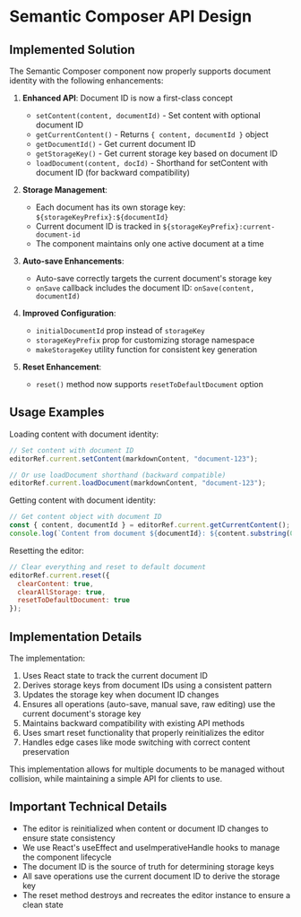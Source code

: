# Semantic Composer API Design

## Implemented Solution

The Semantic Composer component now properly supports document identity with the following enhancements:

1. **Enhanced API**: Document ID is now a first-class concept
   - `setContent(content, documentId)` - Set content with optional document ID
   - `getCurrentContent()` - Returns `{ content, documentId }` object
   - `getDocumentId()` - Get current document ID
   - `getStorageKey()` - Get current storage key based on document ID
   - `loadDocument(content, docId)` - Shorthand for setContent with document ID (for backward compatibility)

2. **Storage Management**:
   - Each document has its own storage key: `${storageKeyPrefix}:${documentId}`
   - Current document ID is tracked in `${storageKeyPrefix}:current-document-id`
   - The component maintains only one active document at a time

3. **Auto-save Enhancements**:
   - Auto-save correctly targets the current document's storage key
   - `onSave` callback includes the document ID: `onSave(content, documentId)`

4. **Improved Configuration**:
   - `initialDocumentId` prop instead of `storageKey`
   - `storageKeyPrefix` prop for customizing storage namespace
   - `makeStorageKey` utility function for consistent key generation

5. **Reset Enhancement**:
   - `reset()` method now supports `resetToDefaultDocument` option

## Usage Examples

Loading content with document identity:
```javascript
// Set content with document ID
editorRef.current.setContent(markdownContent, "document-123");

// Or use loadDocument shorthand (backward compatible)
editorRef.current.loadDocument(markdownContent, "document-123");
```

Getting content with document identity:
```javascript
// Get content object with document ID
const { content, documentId } = editorRef.current.getCurrentContent();
console.log(`Content from document ${documentId}: ${content.substring(0, 30)}...`);
```

Resetting the editor:
```javascript
// Clear everything and reset to default document
editorRef.current.reset({
  clearContent: true,
  clearAllStorage: true,
  resetToDefaultDocument: true
});
```

## Implementation Details

The implementation:
1. Uses React state to track the current document ID
2. Derives storage keys from document IDs using a consistent pattern
3. Updates the storage key when document ID changes
4. Ensures all operations (auto-save, manual save, raw editing) use the current document's storage key
5. Maintains backward compatibility with existing API methods
6. Uses smart reset functionality that properly reinitializes the editor
7. Handles edge cases like mode switching with correct content preservation

This implementation allows for multiple documents to be managed without collision, while maintaining a simple API for clients to use.

## Important Technical Details

- The editor is reinitialized when content or document ID changes to ensure state consistency
- We use React's useEffect and useImperativeHandle hooks to manage the component lifecycle
- The document ID is the source of truth for determining storage keys
- All save operations use the current document ID to derive the storage key
- The reset method destroys and recreates the editor instance to ensure a clean state